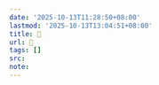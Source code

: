 ```yaml
---
date: '2025-10-13T11:28:50+08:00'
lastmod: '2025-10-13T13:04:51+08:00'
title: 󰞻
url: 󰞻
tags: []
src:
note:
---
```

